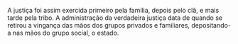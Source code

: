 ﻿A justiça foi assim exercida primeiro pela família, depois pelo clã, e mais tarde pela tribo. A administração da verdadeira justiça data de quando se retirou a vingança das mãos dos grupos privados e familiares, depositando-a nas mãos do grupo social, o estado.